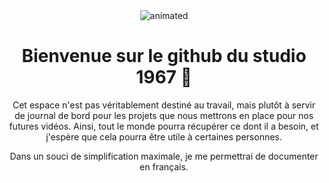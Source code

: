 <div align="center">
  <img src="https://github.com/Studio-1967/Studio-1967/assets/169310942/8a755f99-cc5e-4a2b-9dfc-9ef474f48bdf" alt="animated" />
</div>
<h1 align="center">Bienvenue sur le github du studio 1967 👋</h1>

<p align="center">
  Cet espace n'est pas véritablement destiné au travail, mais plutôt à servir de journal de bord pour les projets que nous mettrons en place pour nos futures vidéos. Ainsi, tout le monde pourra récupérer ce dont il a besoin,   et j'espère que cela pourra être utile à certaines personnes.
</p>  
<p align="center">
  Dans un souci de simplification maximale, je me permettrai de documenter en français.
</p>

